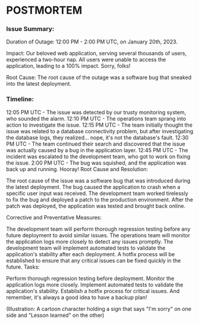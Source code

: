 <h1>POSTMORTEM</h1>

<h3>Issue Summary:</h3>

Duration of Outage: 12:00 PM - 2:00 PM UTC, on January 20th, 2023.

Impact: Our beloved web application, serving several thousands of users, experienced a two-hour nap. All users were unable to access the application, leading to a 100% impact. Sorry, folks!

Root Cause: The root cause of the outage was a software bug that sneaked into the latest deployment.

<h3>Timeline:</h3>

12:05 PM UTC - The issue was detected by our trusty monitoring system, who sounded the alarm.
12:10 PM UTC - The operations team sprang into action to investigate the issue.
12:15 PM UTC - The team initially thought the issue was related to a database connectivity problem, but after investigating the database logs, they realized... nope, it's not the database's fault.
12:30 PM UTC - The team continued their search and discovered that the issue was actually caused by a bug in the application layer.
12:45 PM UTC - The incident was escalated to the development team, who got to work on fixing the issue.
2:00 PM UTC - The bug was squished, and the application was back up and running. Hooray!
Root Cause and Resolution:

The root cause of the issue was a software bug that was introduced during the latest deployment. The bug caused the application to crash when a specific user input was received. The development team worked tirelessly to fix the bug and deployed a patch to the production environment. After the patch was deployed, the application was tested and brought back online.

Corrective and Preventative Measures:

The development team will perform thorough regression testing before any future deployment to avoid similar issues.
The operations team will monitor the application logs more closely to detect any issues promptly.
The development team will implement automated tests to validate the application's stability after each deployment.
A hotfix process will be established to ensure that any critical issues can be fixed quickly in the future.
Tasks:

Perform thorough regression testing before deployment.
Monitor the application logs more closely.
Implement automated tests to validate the application's stability.
Establish a hotfix process for critical issues.
And remember, it's always a good idea to have a backup plan!

(Illustration: A cartoon character holding a sign that says "I'm sorry" on one side and "Lesson learned" on the other)


